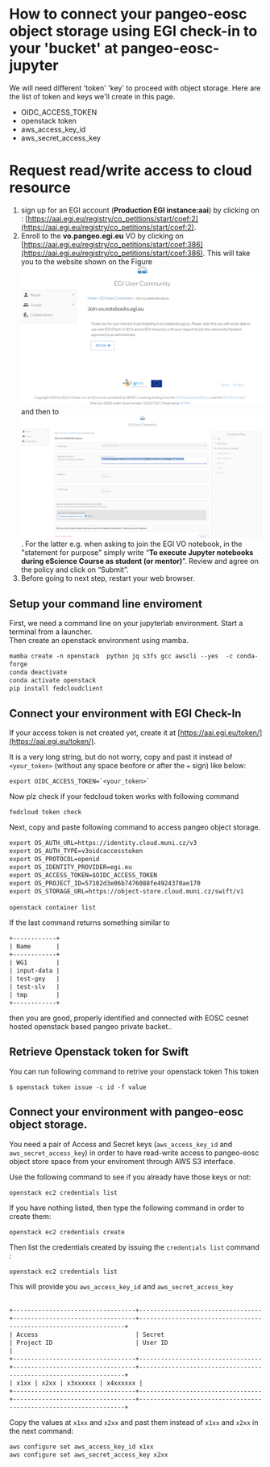 # How to connect your pangeo-eosc object storage using EGI check-in to your 'bucket' at pangeo-eosc-jupyter

We will need different 'token' 'key' to proceed with object storage.  Here are the list of token and keys we'll create in this page.  

- OIDC_ACCESS_TOKEN
- openstack token
- aws_access_key_id
- aws_secret_access_key

# Request read/write access to cloud resource 

1.  sign up for an EGI account (**Production EGI instance:aai**) by clicking on :  [https://aai.egi.eu/registry/co_petitions/start/coef:2](https://aai.egi.eu/registry/co_petitions/start/coef:2).  
2.  Enroll to the **vo.pangeo.egi.eu** VO by clicking on [https://aai.egi.eu/registry/co_petitions/start/coef:386](https://aai.egi.eu/registry/co_petitions/start/coef:386). This will take you to the website shown on the Figure ![EGI account](../figures/EGI-VO.png) and then to ![EGI join VO notebook](../figures/EGI-join-VO.png). For the latter e.g. when asking to join the EGI VO notebook,  in the "statement for purpose" simply write “**To execute Jupyter notebooks during eScience Course as student (or mentor)**”. Review and agree on the policy and click on “Submit”. 
3.  Before going to next step, restart your web browser.  

## Setup your command line enviroment

First, we need a command line on your jupyterlab environment.  Start a terminal from a launcher.  
Then create an openstack environment using mamba.  

```
mamba create -n openstack  python jq s3fs gcc awscli --yes  -c conda-forge
conda deactivate
conda activate openstack
pip install fedcloudclient
```

## Connect your environment with EGI Check-In

If your access token is not created yet, create it at [https://aai.egi.eu/token/](https://aai.egi.eu/token/).

It is a very long string, but do not worry, copy and past it instead of `<your_token>` (without any space beofore or after the `=` sign) like below:


```
export OIDC_ACCESS_TOKEN=`<your_token>`
```

Now plz check if your fedcloud token works with following command

```
fedcloud token check
```

Next, copy and paste following command to access pangeo object storage.  
```
export OS_AUTH_URL=https://identity.cloud.muni.cz/v3
export OS_AUTH_TYPE=v3oidcaccesstoken
export OS_PROTOCOL=openid
export OS_IDENTITY_PROVIDER=egi.eu
export OS_ACCESS_TOKEN=$OIDC_ACCESS_TOKEN
export OS_PROJECT_ID=57102d3e06b7476088fe4924370ae170
export OS_STORAGE_URL=https://object-store.cloud.muni.cz/swift/v1

openstack container list

```

If the last command returns something similar to

```
+------------+
| Name       |
+------------+
| WG1        |
| input-data |
| test-gey   |
| test-slv   |
| tmp        |
+------------+
```
then
you are good, properly identified and connected with EOSC cesnet hosted openstack based  pangeo private backet..  

## Retrieve Openstack token for Swift

You can run following command to retrive your openstack token
This token 
```
$ openstack token issue -c id -f value
```


## Connect your environment with pangeo-eosc object storage. 

You need a pair of Access and Secret keys (`aws_access_key_id` and `aws_secret_access_key`)
in order to have read-write access to pangeo-eosc object store space from your enviroment
through AWS S3 interface.  

Use the following command to see if you already have those keys or not:

``` 
openstack ec2 credentials list
```

If you have nothing listed, then type the following command in order to create them:

```
openstack ec2 credentials create
```

Then list the credentials created by issuing the `credentials list` command :


```
openstack ec2 credentials list 
```

This will provide you `aws_access_key_id` and `aws_secret_access_key`

```

+----------------------------------+----------------------------------+----------------------------------+------------------------------------------------------------------+
| Access                           | Secret                           | Project ID                       | User ID                                                          |
+----------------------------------+----------------------------------+----------------------------------+------------------------------------------------------------------+
| x1xx | x2xx | x3xxxxxx | x4xxxxxx |
+----------------------------------+----------------------------------+----------------------------------+------------------------------------------------------------------+

```

Copy the values at `x1xx` and `x2xx` and past them instead of `x1xx` and `x2xx` in the next command:

```
aws configure set aws_access_key_id x1xx
aws configure set aws_secret_access_key x2xx
``` 


